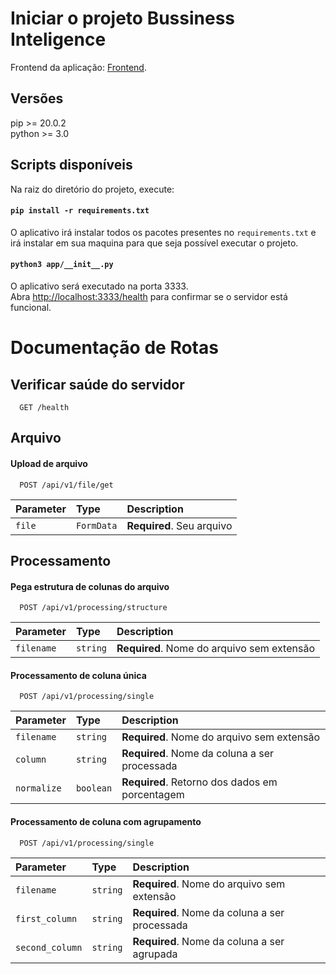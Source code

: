 # Iniciar o projeto Bussiness Inteligence

Frontend da aplicação: [Frontend](https://github.com/kaiofgl/data-analysis-frontend).


## Versões

pip >= 20.0.2 \
python >= 3.0

## Scripts disponíveis

Na raiz do diretório do projeto, execute:

#### `pip install -r requirements.txt`

O aplicativo irá instalar todos os pacotes presentes no `requirements.txt` e irá instalar em sua maquina para que seja possível executar o projeto.
#### `python3 app/__init__.py`

O aplicativo será executado na porta 3333.\
Abra [http://localhost:3333/health](http://localhost:3333/health) para confirmar se o servidor está funcional.

# Documentação de Rotas

## Verificar saúde do servidor
```http
  GET /health
```


## Arquivo
#### Upload de arquivo

```http
  POST /api/v1/file/get
```

| Parameter | Type     | Description                |
| :-------- | :------- | :------------------------- |
| `file` | `FormData` | **Required**. Seu arquivo |

## Processamento

#### Pega estrutura de colunas do arquivo

```http
  POST /api/v1/processing/structure
```

| Parameter | Type     | Description                       |
| :-------- | :------- | :-------------------------------- |
| `filename`      | `string` | **Required**. Nome do arquivo sem extensão |

#### Processamento de coluna única

```http
  POST /api/v1/processing/single
```

| Parameter | Type     | Description                       |
| :-------- | :------- | :-------------------------------- |
| `filename`      | `string` | **Required**. Nome do arquivo sem extensão |
| `column`      | `string` | **Required**. Nome da coluna a ser processada |
| `normalize`      | `boolean` | **Required**. Retorno dos dados em porcentagem|

#### Processamento de coluna com agrupamento

```http
  POST /api/v1/processing/single
```

| Parameter | Type     | Description                       |
| :-------- | :------- | :-------------------------------- |
| `filename`      | `string` | **Required**. Nome do arquivo sem extensão |
| `first_column`      | `string` | **Required**. Nome da coluna a ser processada |
| `second_column`      | `string` | **Required**. Nome da coluna a ser agrupada|


